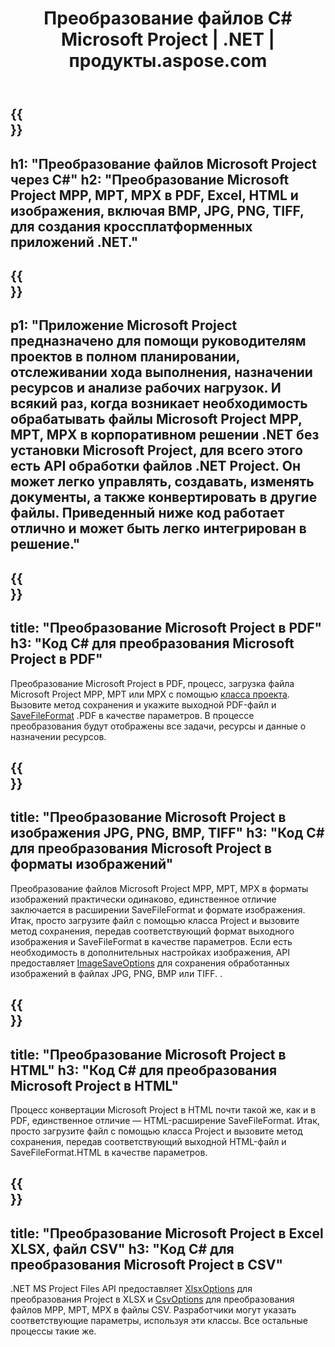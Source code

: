 ﻿---
translation: true
template: /templates/conversion_net.md
title: Преобразование файлов C# Microsoft Project | .NET | продукты.aspose.com
url: /net/conversion/
description: Конвертируйте Microsoft Project MPP MPT MPX в PDF HTML Excel и изображения JPG PNG BMP TIFF с помощью нескольких строк кода C# через библиотеку .NET.
keywords: API преобразования задач .net, API преобразования задач .net, конвертер задач С#, интеграция
family: tasks
platformtag: net
feature: conversion
---

{{<section banner>}}
---
h1: "Преобразование файлов Microsoft Project через C#"
h2: "Преобразование Microsoft Project MPP, MPT, MPX в PDF, Excel, HTML и изображения, включая BMP, JPG, PNG, TIFF, для создания кроссплатформенных приложений .NET."
---

{{<section overview>}}
---
p1: "Приложение Microsoft Project предназначено для помощи руководителям проектов в полном планировании, отслеживании хода выполнения, назначении ресурсов и анализе рабочих нагрузок. И всякий раз, когда возникает необходимость обрабатывать файлы Microsoft Project MPP, MPT, MPX в корпоративном решении .NET без установки Microsoft Project, для всего этого есть API обработки файлов .NET Project. Он может легко управлять, создавать, изменять документы, а также конвертировать в другие файлы. Приведенный ниже код работает отлично и может быть легко интегрирован в решение."
---

{{<section feature1>}}
---
title: "Преобразование Microsoft Project в PDF"
h3: "Код С# для преобразования Microsoft Project в PDF"
---
Преобразование Microsoft Project в PDF, процесс, загрузка файла Microsoft Project MPP, MPT или MPX с помощью [класса проекта](https://apireference.aspose.com/tasks/net/aspose.tasks/project). Вызовите метод сохранения и укажите выходной PDF-файл и [SaveFileFormat](https://apireference.aspose.com/tasks/net/aspose.tasks.saving/savefileformat) .PDF в качестве параметров. В процессе преобразования будут отображены все задачи, ресурсы и данные о назначении ресурсов.

{{<section feature2>}}
---
title: "Преобразование Microsoft Project в изображения JPG, PNG, BMP, TIFF"
h3: "Код C# для преобразования Microsoft Project в форматы изображений"
---

Преобразование файлов Microsoft Project MPP, MPT, MPX в форматы изображений практически одинаково, единственное отличие заключается в расширении SaveFileFormat и формате изображения. Итак, просто загрузите файл с помощью класса Project и вызовите метод сохранения, передав соответствующий формат выходного изображения и SaveFileFormat в качестве параметров. Если есть необходимость в дополнительных настройках изображения, API предоставляет [ImageSaveOptions](https://apireference.aspose.com/tasks/net/aspose.tasks.saving/imagesaveoptions) для сохранения обработанных изображений в файлах JPG, PNG, BMP или TIFF. .

{{<section feature3>}}
---
title: "Преобразование Microsoft Project в HTML"
h3: "Код С# для преобразования Microsoft Project в HTML"
---

Процесс конвертации Microsoft Project в HTML почти такой же, как и в PDF, единственное отличие — HTML-расширение SaveFileFormat. Итак, просто загрузите файл с помощью класса Project и вызовите метод сохранения, передав соответствующий выходной HTML-файл и SaveFileFormat.HTML в качестве параметров.

{{<section feature4>}}
---
title: "Преобразование Microsoft Project в Excel XLSX, файл CSV"
h3: "Код С# для преобразования Microsoft Project в CSV"
---

.NET MS Project Files API предоставляет [XlsxOptions](https://apireference.aspose.com/tasks/net/aspose.tasks.saving/xlsxoptions) для преобразования Project в XLSX и [CsvOptions](https://apireference.aspose.com/tasks/net/aspose.tasks.saving/csvoptions) для преобразования файлов MPP, MPT, MPX в файлы CSV. Разработчики могут указать соответствующие параметры, используя эти классы. Все остальные процессы такие же.